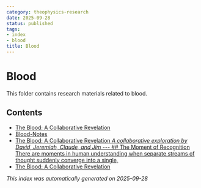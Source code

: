 ```yaml
---
category: theophysics-research
date: 2025-09-28
status: published
tags:
- index
- blood
title: Blood
---
```

   
# Blood   
   
This folder contains research materials related to blood.   
   
## Contents   
   
   
- [The Blood: A Collaborative Revelation](../Blood/Blood%20Gemini%20ALL.md)   
- [Blood-Notes](../Blood/Blood-Notes.md)   
- [The Blood: A Collaborative Revelation *A collaborative exploration by David, Jeremiah, Claude, and Jim* --- ## The Moment of Recognition There are moments in human understanding when separate streams of thought suddenly converge into a single,](../Blood/Claude%20Blood.md)   
- [The Blood: A Collaborative Revelation](../Blood/The%20Blood%20A%20Collaborative%20Revelation.md)   
   
*This index was automatically generated on 2025-09-28*